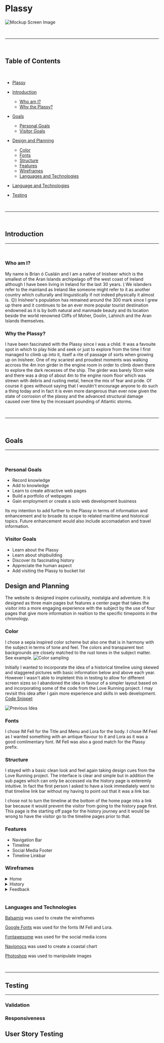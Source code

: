 
# Plassy

![Mockup Screen Image](doc/screens.png)

<br>
<hr>
<br>

## Table of Contents

<br>

- [Plassy](#plassy)
- [Introduction](#introduction)
  + [Who am I?](#who-am-i)
  + [Why the Plassy?](#why-the-plassy)
- [Goals](#goals)
  + [Personal Goals](#personal-goals)
  + [Visitor Goals](#visitor-goals)
- [Design and Planning](#design-and-planning)
  + [Color](#color)
  + [Fonts](#fonts)
  + [Structure](#structure)
  + [Features](#features)
  + [Wireframes](#wireframes)
  + [Languages and Technologies](#languages-and-technologies)

- [Language and Technologies](#language-and-technologies)
- [Testing](#testing)

<br><hr><br>

## Introduction

<hr><br>

### Who am I?

My name is Brían ó Cualáin and I am a native of Inisheer which is the smallest of the Aran Islands archipelago off the west coast of Ireland although I have been living in Ireland for the last 30 years. ( We islanders refer to the mainland as Ireland like someone might refer to it as another country which culturally and linguistically if not indeed physically it almost is. 😉) Inisheer's population has remained around the 300 mark since I grew up there and it continues to be an ever more popular tourist destination endowned as it is by both natural and manmade beauty and its location beside the world renowned Cliffs of Moher, Doolin, Lahinch and the Aran Islands themselves.

### Why the Plassy?

I have been fascinated with the Plassy since I was a child. It was a favouite spot in which to play hide and seek or just to explore from the time I first managed to climb up into it, itself a rite of passage of sorts when growing up on Inisheer. One of my scariest and proudest moments was walking accross the 4m iron girder in the engine room in order to climb down there to explore the dark recesses of the ship. The girder was barely 10cm wide and there was a drop of about 4m to the engine room floor which was strewn with debris and rusting metal, hence the mix of fear and pride. Of course it goes withouot saying that I wouldn't encourage anyone to do such a thing today and in fact it is even more dangerous than ever now given the state of corrosion of the plassy and the advanced structural damage caused over time by the incessant pounding of Atlantic storms.

<br><hr><br>

## Goals

<hr><br>

### Personal Goals

- Record knowledge
- Add to knowledge
- Learn to create attractive web pages
- Build a portfolio of webpages
- Gain employment or create a solo web development business

Its my intention to add further to the Plassy in terms of information and enhancement and to broade its scope to related maritime and historical topics. Future enhancement would also include accomadation and travel information. 

### Visitor Goals

 - Learn about the Plassy
 - Learn about shipbuilding
 - Discover its fascinating history
 - Appreciate the human aspect
 - Add visiting the Plassy to bucket list



## Design and Planning

The website is designed inspire curiousity, nostalgia and adventure. It is designed as three main pages but features a center page that takes the visitor into a more engaging experience with the subject by the use of four pages that give more information in realtion to the specific timepoints in the chronology.

### Color

I chose a sepia inspired color scheme but also one that is in harmony with the subject in terms of tone and feel. The colors and transparent text backgrounds are closely matched to the rust tones in the subject matter. See example.
![Color sampling](doc/design/cover-text-transparency.png)


Initially I wanted to incorporate the idea of a historical timeline using skewed and staggered pictures with basic information below and above each year. However I wasn't able to impletent this in testing to allow for different screen sizes so I abandoned the idea in favour of a simpler layout based on and incorporating some of the code from the Love Running project. I may revisit this idea after I gain more experience and skills in web development. <a href="https://codepen.io/brianach/pen/eYjZgYm" target="blank">Code Snippet</a>

![Previous Idea](doc/scrapped.png)

### Fonts

I chose IM Fell for the Title and Menu and Lora for the body. I chose IM Feel as I wanted something with an antique flavour to it and Lora as it was a good comlimentary font. IM Fell was also a good match for the Plassy prefix.

### Structure

I stayed with a basic clean look and feel again taking design cues from the Love Running project. The interface is clear and simple but in addition the sub pages which can only be accessed via the history page is exteremly intuitive. In fact the first person I asked to have a look immediately went to that timeline link bar without my having to point out that it was a link bar. 

I chose not to turn the timeline at the bottom of the home page into a link bar because it would prevent the visitor from going to the history page first. This page is the starting off page for the history journey and it would be wrong to have the visitor go to the timeline pages prior to that.

### Features

 - Navigation Bar
 - Timeline
 - Social Media Footer
 - Timeline Linkbar

### Wireframes

<details><summary>Home</summary><img src="doc/design/home_page.png"></details>
<details><summary>History</summary><img src="doc/design/hist_page.png"></details>
<details><summary>Feedback</summary><img src="doc/design/fback_page.png"></details>

<br>

### Languages and Technologies

[Balsamiq](https://balsamiq.com/) was used to create the wireframes

[Google Fonts](https://fonts.google.com) was used for the fonts IM Fell and Lora.

[Fontawesome](https://fontawesome.com) was used for the social media icons

[Navionocs](https://www.navionics.com/gbr/charts/) was used to create a coastal chart

[Photoshop](https://sdobe.com) was used to manipulate images

<br>

<hr>

## Testing

<hr>

### Validation

### Responsiveness

## User Story Testing




[def]: https

